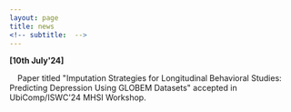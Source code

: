 ```yaml
---
layout: page
title: news
<!-- subtitle:  -->
---
```



<b>[10th July'24]</b> <p>&emsp;Paper titled "Imputation Strategies for Longitudinal Behavioral Studies: Predicting Depression Using GLOBEM Datasets" accepted in UbiComp/ISWC'24 MHSI Workshop.</p>
